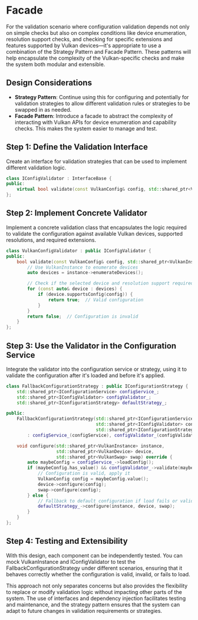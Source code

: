 # Facade

For the validation scenario where configuration validation depends not only on simple checks but also on complex conditions like device enumeration, resolution support checks, and checking for specific extensions and features supported by Vulkan devices—it's appropriate to use a combination of the Strategy Pattern and Facade Pattern. These patterns will help encapsulate the complexity of the Vulkan-specific checks and make the system both modular and extensible.

## Design Considerations

- **Strategy Pattern**: Continue using this for configuring and potentially for validation strategies to allow different validation rules or strategies to be swapped in as needed.
- **Facade Pattern**: Introduce a facade to abstract the complexity of interacting with Vulkan APIs for device enumeration and capability checks. This makes the system easier to manage and test.

## Step 1: Define the Validation Interface

Create an interface for validation strategies that can be used to implement different validation logic.

```cpp
class IConfigValidator : InterfaceBase {
public:
    virtual bool validate(const VulkanConfig& config, std::shared_ptr<VulkanInstance> instance) = 0;
};
```

## Step 2: Implement Concrete Validator

Implement a concrete validation class that encapsulates the logic required to validate the configuration against available Vulkan devices, supported resolutions, and required extensions.

```cpp
class VulkanConfigValidator : public IConfigValidator {
public:
    bool validate(const VulkanConfig& config, std::shared_ptr<VulkanInstance> instance) override {
        // Use VulkanInstance to enumerate devices
        auto devices = instance->enumerateDevices();

        // Check if the selected device and resolution support required extensions and features
        for (const auto& device : devices) {
            if (device.supportsConfig(config)) {
                return true;  // Valid configuration
            }
        }
        return false;  // Configuration is invalid
    }
};
```

## Step 3: Use the Validator in the Configuration Service

Integrate the validator into the configuration service or strategy, using it to validate the configuration after it's loaded and before it's applied.

```cpp
class FallbackConfigurationStrategy : public IConfigurationStrategy {
    std::shared_ptr<IConfigurationService> configService_;
    std::shared_ptr<IConfigValidator> configValidator_;
    std::shared_ptr<IConfigurationStrategy> defaultStrategy_;

public:
    FallbackConfigurationStrategy(std::shared_ptr<IConfigurationService> configService,
                                  std::shared_ptr<IConfigValidator> configValidator,
                                  std::shared_ptr<IConfigurationStrategy> defaultStrategy)
        : configService_(configService), configValidator_(configValidator), defaultStrategy_(defaultStrategy) {}

    void configure(std::shared_ptr<VulkanInstance> instance,
                   std::shared_ptr<VulkanDevice> device,
                   std::shared_ptr<VulkanSwap> swap) override {
        auto maybeConfig = configService_->loadConfig();
        if (maybeConfig.has_value() && configValidator_->validate(maybeConfig.value(), instance)) {
            // Configuration is valid, apply it
            VulkanConfig config = maybeConfig.value();
            device->configure(config);
            swap->configure(config);
        } else {
            // Fallback to default configuration if load fails or validation fails
            defaultStrategy_->configure(instance, device, swap);
        }
    }
};
```

## Step 4: Testing and Extensibility

With this design, each component can be independently tested. You can mock VulkanInstance and IConfigValidator to test the FallbackConfigurationStrategy under different scenarios, ensuring that it behaves correctly whether the configuration is valid, invalid, or fails to load.

This approach not only separates concerns but also provides the flexibility to replace or modify validation logic without impacting other parts of the system. The use of interfaces and dependency injection facilitates testing and maintenance, and the strategy pattern ensures that the system can adapt to future changes in validation requirements or strategies.
